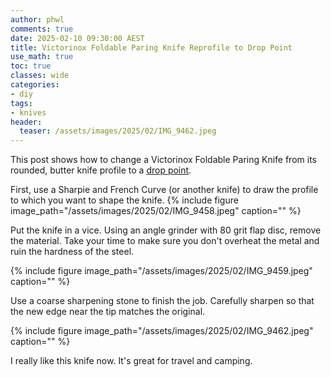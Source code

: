 ```yaml
---
author: phwl
comments: true
date: 2025-02-10 09:30:00 AEST
title: Victorinox Foldable Paring Knife Reprofile to Drop Point
use_math: true
toc: true
classes: wide
categories:
- diy
tags:
- knives
header:
  teaser: /assets/images/2025/02/IMG_9462.jpeg
---
```


This post shows how to change a Victorinox Foldable Paring Knife from its rounded,
butter knife profile to a [drop point](https://en.wikipedia.org/wiki/Drop_point).

First, use a Sharpie and French Curve (or another knife) to draw the profile 
to which you want to shape the knife.
{% include figure image_path="/assets/images/2025/02/IMG_9458.jpeg" caption="" %}

Put the knife in a vice. Using an angle grinder with 80 grit flap disc, remove the material. Take your time to make sure you don't overheat the metal and ruin the hardness of the steel.

{% include figure image_path="/assets/images/2025/02/IMG_9459.jpeg" caption="" %}

Use a coarse sharpening stone to finish the job. Carefully sharpen so that the new edge near the tip matches the original. 

{% include figure image_path="/assets/images/2025/02/IMG_9462.jpeg" caption="" %}

I really like this knife now. It's great for travel and camping.

